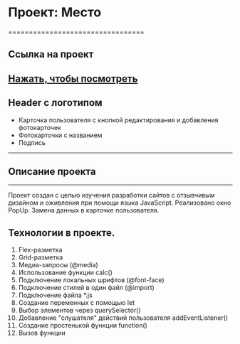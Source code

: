 # Проект: Место
=================================
## Ссылка на проект
[Нажать, чтобы посмотреть](https://catintoner.github.io/mesto/)
----------------------------------
## Header с логотипом
* Карточка пользователя с кнопкой редактирования и добавления фотокарточек
* Фотокарточки с названием
* Подпись
-----------------------------------

## Описание проекта
----
Проект создан с целью изучения разработки сайтов с отзывчивым дизайном и оживления при помощи языка JavaScript.
Реализовано окно PopUp. Замена данных в карточке пользователя.

## Технологии в проекте.
1. Flex-разметка
2. Grid-разметка
3. Медиа-запросы (@media)
4. Использование функции calc()
5. Подключение локальных шрифтов (@font-face)
6. Подключение стилей в один файл (@import)
7. Подключение файла *.js
8. Создание переменных с помощью let
9. Выбор элементов через querySelector()
10. Добавление "слушателя" действий пользователя addEventListener()
11. Создание простенькой функции function()
12. Вызов функции
